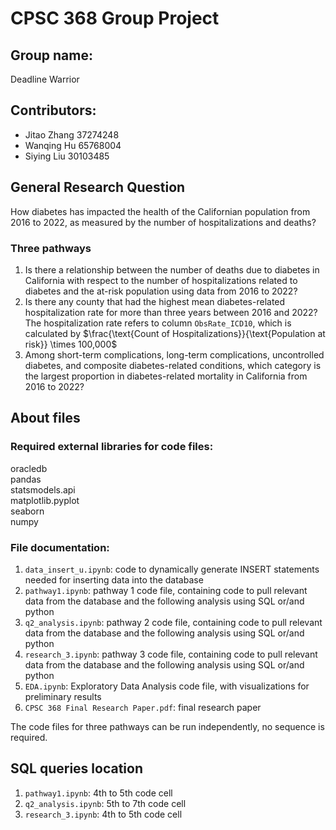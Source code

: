 # CPSC 368 Group Project
## Group name:
Deadline Warrior

## Contributors:
- Jitao Zhang 37274248
- Wanqing Hu 65768004
- Siying Liu 30103485

## General Research Question
How diabetes has impacted the health of the Californian population from 2016 to 2022, as measured by the number of hospitalizations and deaths?

### Three pathways
1. Is there a relationship between the number of deaths due to diabetes in California with respect to the number of hospitalizations related to diabetes and the at-risk population using data from 2016 to 2022?
2. Is there any county that had the highest mean diabetes-related hospitalization rate for more than three years between 2016 and 2022? The hospitalization rate refers to column `ObsRate_ICD10`, which is calculated by $\frac{\text{Count of Hospitalizations}}{\text{Population at risk}} \times 100,000$
3. Among short-term complications, long-term complications, uncontrolled diabetes, and composite diabetes-related conditions, which category is the largest proportion in diabetes-related mortality in California from 2016 to 2022?

## About files
### Required external libraries for code files:
oracledb  
pandas  
statsmodels.api  
matplotlib.pyplot  
seaborn  
numpy

### File documentation:
1. `data_insert_u.ipynb`: code to dynamically generate INSERT statements needed for inserting data into the database
2. `pathway1.ipynb`: pathway 1 code file, containing code to pull relevant data from the database and the following analysis using SQL or/and python
3. `q2_analysis.ipynb`: pathway 2 code file, containing code to pull relevant data from the database and the following analysis using SQL or/and python
4. `research_3.ipynb`: pathway 3 code file, containing code to pull relevant data from the database and the following analysis using SQL or/and python
5. `EDA.ipynb`: Exploratory Data Analysis code file, with visualizations for preliminary results
6. `CPSC 368 Final Research Paper.pdf`: final research paper

The code files for three pathways can be run independently, no sequence is required.

## SQL queries location
1. `pathway1.ipynb`: 4th to 5th code cell
2. `q2_analysis.ipynb`: 5th to 7th code cell
3. `research_3.ipynb`: 4th to 5th code cell
